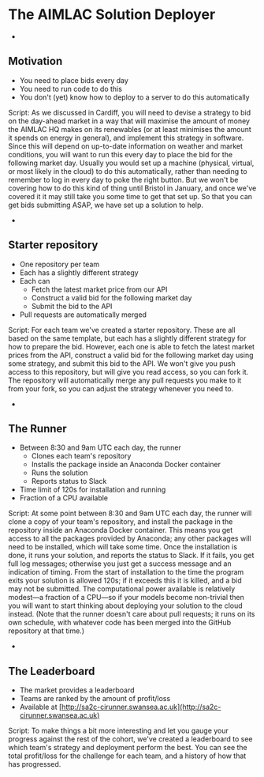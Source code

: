 # The AIMLAC Solution Deployer

-

## Motivation

- You need to place bids every day
- You need to run code to do this
- You don't (yet) know how to deploy to a server to do this automatically

Script:
As we discussed in Cardiff, you will need to devise a strategy to bid on the day-ahead market in a way that will maximise the amount of money the AIMLAC HQ makes on its renewables (or at least minimises the amount it spends on energy in general), and implement this strategy in software. Since this will depend on up-to-date information on weather and market conditions, you will want to run this every day to place the bid for the following market day. Usually you would set up a machine (physical, virtual, or most likely in the cloud) to do this automatically, rather than needing to remember to log in every day to poke the right button. But we won't be covering how to do this kind of thing until Bristol in January, and once we've covered it it may still take you some time to get that set up. So that you can get bids submitting ASAP, we have set up a solution to help.

-

## Starter repository

- One repository per team
- Each has a slightly different strategy
- Each can
  - Fetch the latest market price from our API
  - Construct a valid bid for the following market day
  - Submit the bid to the API
- Pull requests are automatically merged

Script:
For each team we've created a starter repository. These are all based on the same template, but each has a slightly different strategy for how to prepare the bid. However, each one is able to fetch the latest market prices from the API, construct a valid bid for the following market day using some strategy, and submit this bid to the API. We won't give you push access to this repository, but will give you read access, so you can fork it. The repository will automatically merge any pull requests you make to it from your fork, so you can adjust the strategy whenever you need to.

-

## The Runner

- Between 8:30 and 9am UTC each day, the runner
  - Clones each team's repository
  - Installs the package inside an Anaconda Docker container
  - Runs the solution
  - Reports status to Slack
- Time limit of 120s for installation and running
- Fraction of a CPU available

Script:
At some point between 8:30 and 9am UTC each day, the runner will clone a copy of your team's repository, and install the package in the repository inside an Anaconda Docker container. This means you get access to all the packages provided by Anaconda; any other packages will need to be installed, which will take some time. Once the installation is done, it runs your solution, and reports the status to Slack. If it fails, you get full log messages; otherwise you just get a success message and an indication of timing. From the start of installation to the time the program exits your solution is allowed 120s; if it exceeds this it is killed, and a bid may not be submitted. The computational power available is relatively modest&mdash;a fraction of a CPU&mdash;so if your models become non-trivial then you will want to start thinking about deploying your solution to the cloud instead. (Note that the runner doesn't care about pull requests; it runs on its own schedule, with whatever code has been merged into the GitHub repository at that time.)

-

## The Leaderboard

- The market provides a leaderboard
- Teams are ranked by the amount of profit/loss
- Available at [http://sa2c-cirunner.swansea.ac.uk](http://sa2c-cirunner.swansea.ac.uk)

Script:
To make things a bit more interesting and let you gauge your progress against the rest of the cohort, we've created a leaderboard to see which team's strategy and deployment perform the best. You can see the total profit/loss for the challenge for each team, and a history of how that has progressed.

